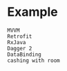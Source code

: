 # Example 
    MVVM
    Retrofit
    RxJava
    Dagger 2
    DataBinding
    cashing with room
    
